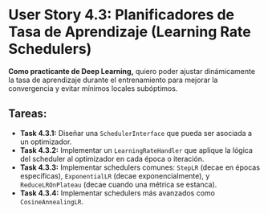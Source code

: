 
# User Story 4.3: Planificadores de Tasa de Aprendizaje (Learning Rate Schedulers)

**Como practicante de Deep Learning,** quiero poder ajustar dinámicamente la tasa de aprendizaje durante el entrenamiento para mejorar la convergencia y evitar mínimos locales subóptimos.

## Tareas:

- **Task 4.3.1:** Diseñar una `SchedulerInterface` que pueda ser asociada a un optimizador.
- **Task 4.3.2:** Implementar un `LearningRateHandler` que aplique la lógica del scheduler al optimizador en cada época o iteración.
- **Task 4.3.3:** Implementar schedulers comunes: `StepLR` (decae en épocas específicas), `ExponentialLR` (decae exponencialmente), y `ReduceLROnPlateau` (decae cuando una métrica se estanca).
- **Task 4.3.4:** Implementar schedulers más avanzados como `CosineAnnealingLR`.
